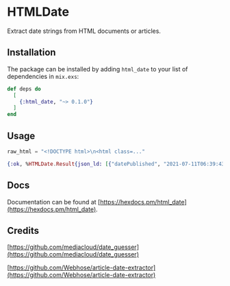 # HTMLDate

Extract date strings from HTML documents or articles.

## Installation

The package can be installed by adding `html_date` to your list of dependencies in `mix.exs`:

```elixir
def deps do
  [
    {:html_date, "~> 0.1.0"}
  ]
end
```

## Usage

```elixir
raw_html = "<!DOCTYPE html>\n<html class=..."

{:ok, %HTMLDate.Result{json_ld: [{"datePublished", "2021-07-11T06:39:43+02:00"}, "/2021/07/09/"...]} = HTMLDate.parse(raw_html)
```

## Docs

Documentation can be found at [https://hexdocs.pm/html_date](https://hexdocs.pm/html_date).

## Credits

[https://github.com/mediacloud/date_guesser](https://github.com/mediacloud/date_guesser)

[https://github.com/Webhose/article-date-extractor](https://github.com/Webhose/article-date-extractor)
